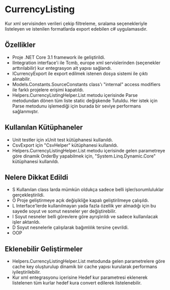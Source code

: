 # CurrencyListing
Kur xml servisinden verileri çekip filtreleme, sıralama seçenekleriyle listeleyen ve istenilen formatlarda export edebilen c# uygulamasıdır.  

## Özellikler
- Proje .NET Core 3.1 framework ile geliştirildi. 
- IIntegration interface'i ile Tcmb, europe xml servislerinden (seçenekler arttırılabilir) kur entegrasyon alt yapısı sağlandı.
- ICurrencyExport ile export edilmek istenen dosya sistemi ile çıktı alınabilir.
- Models.Constants.SourceConstants class'ı "internal" access modifiers ile farklı projelere erişimi kapatıldı.
- Helpers.CurrencyListingHelper.List metodu içerisinde Parse metodundan dönen tüm liste static değişkende Tutuldu. Her istek için Parse metodunu işlemediği için burada bir seviye performans sağlanmıştır.

## Kullanılan Kütüphaneler
- Unit testler için xUnit test kütüphanesi kullanıldı.
- CsvExport için "CsvHelper" kütüphanesi kullanıldı.
- Helpers.CurrencyListingHelper.List metodu içerisinde gelen parametreye göre dinamik OrderBy yapabilmek için, "System.Linq.Dynamic.Core" kütüphanesi kullanıldı.

## Nelere Dikkat Edildi
- S Kullanılan class larda mümkün oldukça sadece belli işler/sorumluluklar gerçekleştirildi.
- O Proje geliştirmeye açık değişikliğe kapalı geliştirilmeye çalışıldı.
- L Interface'lerde kullanılmayan yada fazla özellik yer almadığı için bu sayede soyut ve somut nesneler yer değiştirebilir. 
- I Soyut nesneler belli görevlere göre ayrışlırıldı ve sadece kullanılacak işler aktarıldı.
- D Soyut nesnelerle çalışılarak bağımlılık tersine çevrildi.
- OOP

## Eklenebilir Geliştirmeler
- Helpers.CurrencyListingHelper.List metodunda gelen parametrelere göre cache key oluşturulup dinamik bir cache yapısı kurularak performans iyileştirilebilir. 
- Kur xml entegrasyonu içerisine Hedef kur parametresi eklenerek listelenen tüm kurlar hedef kura convert edilerek listelenebilir.
